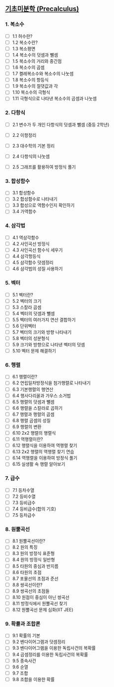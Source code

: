 ## [기초미분학 (Precalculus)](https://ko.khanacademy.org/math/precalculus-new)

### 1. 복소수

- [ ] 1.1 허수란?
- [ ] 1.2 복소수란?
- [ ] 1.3 복소평면
- [ ] 1.4 복소수의 덧셈과 뺄셈
- [ ] 1.5 복소수의 거리와 중간점
- [ ] 1.6 복소수의 곱셈
- [ ] 1.7 켤레복소수와 복소수의 나눗셈
- [ ] 1.8 복소수의 항등식
- [ ] 1.9 복소수의 절댓값과 각
- [ ] 1.10 복소수의 극형식
- [ ] 1.11 극형식으로 나타낸 복소수의 곱셈과 나눗셈

### 2. 다항식

- [ ] 2.1 변수가 두 개인 다항식의 덧셈과 뺄셈 (중등 2학년)
- [ ] 2.2 이항정리
- [ ] 2.3 대수학의 기본 정리
- [ ] 2.4 다항식의 나눗셈
- [ ] 2.5 그래프를 활용하여 방정식 풀기


### 3. 합성함수

- [ ] 3.1 합성함수
- [ ] 3.2 합성함수로 나타내기
- [ ] 3.3 합성으로 역함수인지 확인하기
- [ ] 3.4 가역함수

### 4. 삼각법

- [ ] 4.1 역삼각함수
- [ ] 4.2 사인곡선 방정식
- [ ] 4.3 사인곡선 함수식 세우기
- [ ] 4.4 삼각항등식
- [ ] 4.5 삼각함수 덧셈정리
- [ ] 4.6 삼각법의 성질 사용하기

### 5. 벡터

- [ ] 5.1 벡터란?
- [ ] 5.2 벡터의 크기
- [ ] 5.3 스칼라 곱셈
- [ ] 5.4 벡터의 덧셈과 뺄셈
- [ ] 5.5 벡터의 여러가지 연산 결합하기
- [ ] 5.6 단위벡터
- [ ] 5.7 벡터의 크기와 방향 나타내기
- [ ] 5.8 벡터의 성분형식
- [ ] 5.9 크기와 방향으로 나타낸 벡터의 덧셈
- [ ] 5.10 벡터 문제 해결하기

### 6. 행렬

- [ ] 6.1 행렬이란?
- [ ] 6.2 연립일차방정식을 첨가행렬로 나타내기
- [ ] 6.3 기본행렬의 행연산
- [ ] 6.4 행사다리꼴과 가우스 소거법
- [ ] 6.5 행렬의 덧셈과 뺄셈
- [ ] 6.6 행렬을 스칼라로 곱하기
- [ ] 6.7 행렬과 행렬의 곱셈
- [ ] 6.8 행렬 곱셈의 성질
- [ ] 6.9 행렬의 변환
- [ ] 6.10 2x2 행렬의 행렬식
- [ ] 6.11 역행렬이란?
- [ ] 6.12 행렬식을 이용하여 역행렬 찾기
- [ ] 6.13 2x2 행렬의 역행렬 찾기 연습
- [ ] 6.14 역행렬을 이용하여 방정식 풀기
- [ ] 6.15 실생활 속 행렬 알아보기

### 7. 급수

- [ ] 7.1 등차수열
- [ ] 7.2 등비수열
- [ ] 7.3 등비급수
- [ ] 7.4 등비급수(합의 기호)
- [ ] 7.5 등차급수

### 8. 원뿔곡선

- [ ] 8.1 원뿔곡선이란?
- [ ] 8.2 원의 특징
- [ ] 8.3 원의 방정식 표준형
- [ ] 8.4 원의 방정식 일반형
- [ ] 8.5 타원의 중심과 반지름
- [ ] 8.6 타원의 초점
- [ ] 8.7 포물선의 초점과 준선
- [ ] 8.8 쌍곡선이란?
- [ ] 8.9 쌍곡선의 초점들
- [ ] 8.10 원점이 중심이 아닌 쌍곡선
- [ ] 8.11 방정식에서 원뿔곡선 찾기
- [ ] 8.12 원뿔곡선 문제 심화(IIT JEE)

### 9. 확률과 조합론

- [ ] 9.1 확률의 기본
- [ ] 9.2 벤다이어그램과 덧셈정리
- [ ] 9.3 벤다이어그램을 이용한 독립사건의 복확률
- [ ] 9.4 곱셈정리를 이용한 독립사건의 복확률
- [ ] 9.5 종속사건
- [ ] 9.6 순열
- [ ] 9.7 조합
- [ ] 9.8 조합을 이용한 확률
